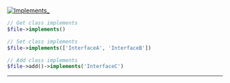 <a href='https://github.com/ajthinking/archetype/blob/master/src/Endpoints/PHP/Implements_.php'>![Implements_](https://img.shields.io/badge/-Implements_-blue)
```php
// Get class implements
$file->implements()

// Set class implements
$file->implements(['InterfaceA', 'InterfaceB'])

// Add class implements
$file->add()->implements('InterfaceC')
```
<hr>